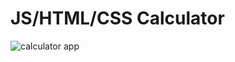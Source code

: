 # JS/HTML/CSS Calculator 

![calculator app](https://thumbs.gfycat.com/VapidFeistyBison-size_restricted.gif)
